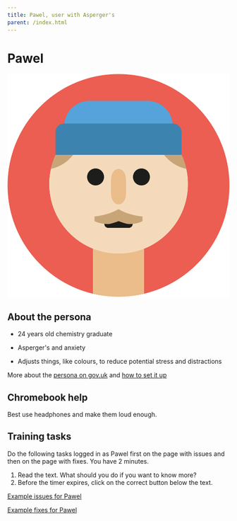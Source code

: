 ```yaml
---
title: Pawel, user with Asperger's
parent: /index.html
---
```


# Pawel

<div><img src="../images/persona-avatars/pawel.png" class="profile" alt="" /></div>


## About the persona

* 24 years old chemistry graduate

* Asperger's and anxiety

* Adjusts things, like colours, to reduce potential stress and distractions

More about the [persona on gov.uk](https://www.gov.uk/government/publications/understanding-disabilities-and-impairments-user-profiles/pawel-user-with-aspergers) and [how to set it up](../setup/chromebook.html#pawel)


## Chromebook help

Best use headphones and make them loud enough.


## Training tasks

Do the following tasks logged in as Pawel first on the page with issues and then on the page with fixes.
You have 2 minutes.

1. Read the text. What should you do if you want to know more?
2. Before the timer expires, click on the correct button below the text.

[Example issues for Pawel](bad.html)

[Example fixes for Pawel](good.html)
